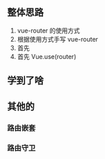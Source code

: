 ## 整体思路

1. vue-router 的使用方式
2. 根据使用方式手写 vue-router
3. 首先
4. 首先 Vue.use(router)

## 学到了啥

## 其他的

### 路由嵌套

### 路由守卫

